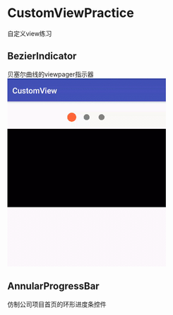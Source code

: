 # CustomViewPractice
自定义view练习

## BezierIndicator
贝塞尔曲线的viewpager指示器
![](Resource/bezier.gif)

## AnnularProgressBar
仿制公司项目首页的环形进度条控件
